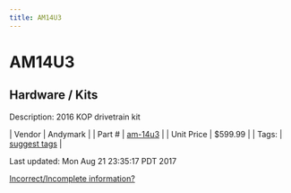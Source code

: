 ```yaml
---
title: AM14U3
---
```


# AM14U3
## Hardware / Kits
Description: 	2016 KOP drivetrain kit 

| Vendor | Andymark | 
| Part # | [am-14u3](http://www.andymark.com/AM14U3-p/am-14u3.htm) | 
| Unit Price | $599.99 | 
| Tags: | [suggest tags](https://docs.google.com/forms/d/e/1FAIpQLSeWyY8v3RgOty-MyWmh9U0iivNYN_molChYyS-0U-o-kOAv_g/viewform) | 

Last updated: Mon Aug 21 23:35:17 PDT 2017

 [Incorrect/Incomplete information?](https://docs.google.com/forms/d/e/1FAIpQLSeWyY8v3RgOty-MyWmh9U0iivNYN_molChYyS-0U-o-kOAv_g/viewform)